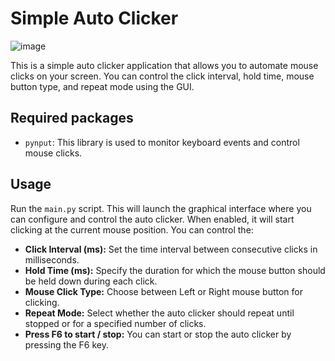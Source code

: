 # Simple Auto Clicker
![image](https://github.com/ELevin125/simple-auto-clicker/assets/123626350/3ec98742-552f-42b8-a514-89f9a58fb2ce)

This is a simple auto clicker application that allows you to automate mouse clicks on your screen. You can control the click interval, hold time, mouse button type, and repeat mode using the GUI.

## Required packages
- `pynput`: This library is used to monitor keyboard events and control mouse clicks.

## Usage
Run the `main.py` script. This will launch the graphical interface where you can configure and control the auto clicker. When enabled, it will start clicking at the current mouse position.
You can control the:
- **Click Interval (ms):** Set the time interval between consecutive clicks in milliseconds.
- **Hold Time (ms):** Specify the duration for which the mouse button should be held down during each click.
- **Mouse Click Type:** Choose between Left or Right mouse button for clicking.
- **Repeat Mode:** Select whether the auto clicker should repeat until stopped or for a specified number of clicks.
- **Press F6 to start / stop:** You can start or stop the auto clicker by pressing the F6 key.
